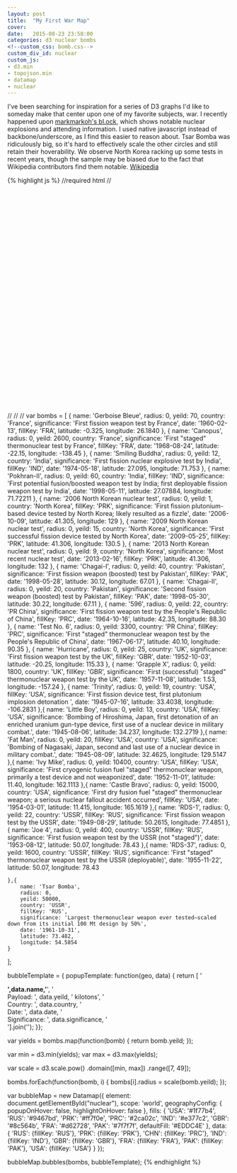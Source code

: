 ```yaml
---
layout: post
title:  "My First War Map"
cover:
date:   2015-08-23 23:58:00
categories: d3 nuclear bombs
<!--custom_css: bomb.css-->
custom_div_id: nuclear
custom_js:
- d3.min
- topojson.min
- datamap
- nuclear
---
```

I've been searching for inspiration for a series of D3 graphs I'd like to someday make that center upon one of my favorite subjects, war. I recently happened upon [markmarkoh's bl.ock](http://bl.ocks.org/markmarkoh/4255924), which shows notable nuclear explosions and attending information. I used native javascript instead of backbone/underscore, as I find this easier to reason about. Tsar Bomba was ridiculously big, so it's hard to effectively scale the other circles and still retain their hoverability. We observe North Korea racking up some tests in recent years, though the sample may be biased due to the fact that Wikipedia contributors find them  notable. [Wikipedia](https://en.wikipedia.org/wiki/Nuclear_weapons_testing#Milestone_nuclear_explosions)

{% highlight js %}
//required html
//<div id="nuclear" style="height: 500px; width: 750px"></div>
//<script src='/scripts/d3.min.js' type="text/javascript"></script>
//<script src='/scripts/topojson.js' type="text/javascript"></script>
//<script src='/scripts/datamap.js' type="text/javascript"></script>
var bombs = [
    {
        name: 'Gerboise Bleue',
        radius: 0,
        yeild: 70,
        country: 'France',
        significance: 'First fission weapon test by France',
        date: '1960-02-13',
        fillKey: 'FRA',
        latitude: -0.325,
        longitude: 26.1840
    }, {
        name: 'Canopus',
        radius: 0,
        yeild: 2600,
        country: 'France',
        significance: 'First "staged" thermonuclear test by France',
        fillKey: 'FRA',
        date: '1968-08-24',
        latitude: -22.15,
        longitude: -138.45
    }, {
        name: 'Smiling Buddha',
        radius: 0,
        yeild: 12,
        country: 'India',
        significance: 'First fission nuclear explosive test by India',
        fillKey: 'IND',
        date: '1974-05-18',
        latitude: 27.095,
        longitude: 71.753
    }, {
        name: 'Pokhran-II',
        radius: 0,
        yeild: 60,
        country: 'India',
        fillKey: 'IND',
        significance: 'First potential fusion/boosted weapon test by India; first deployable fission weapon test by India',
        date: '1998-05-11',
        latitude: 27.07884,
        longitude: 71.72211
    }, {
        name: '2006 North Korean nuclear test',
        radius: 0,
        yeild: 1,
        country: 'North Korea',
        fillKey: 'PRK',
        significance: 'First fission plutonium-based device tested by North Korea; likely resulted as a fizzle',
        date: '2006-10-09',
        latitude: 41.305,
        longitude: 129
    }, {
        name: '2009 North Korean nuclear test',
        radius: 0,
        yeild: 15,
        country: 'North Korea',
        significance: 'First successful fission device tested by North Korea',
        date: '2009-05-25',
        fillKey: 'PRK',
        latitude: 41.306,
        longitude: 130.5
    }, {
        name: '2013 North Korean nuclear test',
        radius: 0,
        yeild: 9,
        country: 'North Korea',
        significance: 'Most recent nuclear test',
        date: '2013-02-16',
        fillKey: 'PRK',
        latitude: 41.306,
        longitude: 132
    }, {
        name: 'Chagai-I',
        radius: 0,
        yeild: 40,
        country: 'Pakistan',
        significance: 'First fission weapon (boosted) test by Pakistan',
        fillKey: 'PAK',
        date: '1998-05-28',
        latitude: 30.12,
        longitude: 67.01
    }, {
        name: 'Chagai-II',
        radius: 0,
        yeild: 20,
        country: 'Pakistan',
        significance: 'Second fission weapon (boosted) test by Pakistan',
        fillKey: 'PAK',
        date: '1998-05-30',
        latitude: 30.22,
        longitude: 67.11
    }, {
        name: '596',
        radius: 0,
        yeild: 22,
        country: 'PR China',
        significance: 'First fission weapon test by the People\'s Republic of China',
        fillKey: 'PRC',
        date: '1964-10-16',
        latitude: 42.35,
        longitude: 88.30
    }, {
        name: 'Test No. 6',
        radius: 0,
        yeild: 3300,
        country: 'PR China',
        fillKey: 'PRC',
        significance: 'First "staged" thermonuclear weapon test by the People\'s Republic of China',
        date: '1967-06-17',
        latitude: 40.10,
        longitude: 90.35
    }, {
        name: 'Hurricane',
        radius: 0,
        yeild: 25,
        country: 'UK',
        significance: 'First fission weapon test by the UK',
        fillKey: 'GBR',
        date: '1952-10-03',
        latitude: -20.25,
        longitude: 115.33
    }, {
        name: 'Grapple X',
        radius: 0,
        yeild: 1800,
        country: 'UK',
        fillKey: 'GBR',
        significance: 'First (successful) "staged" thermonuclear weapon test by the UK',
        date: '1957-11-08',
        latitude: 1.53,
        longitude: -157.24
    },
    {
        name: 'Trinity',
        radius: 0,
        yeild: 19,
        country: 'USA',
        fillKey: 'USA',
        significance: 'First fission device test, first plutonium implosion detonation ',
        date: '1945-07-16',
        latitude: 33.4038,
        longitude: -106.2831
    },{
        name: 'Little Boy',
        radius: 0,
        yeild: 13,
        country: 'USA',
        fillKey: 'USA',
        significance: 'Bombing of Hiroshima, Japan, first detonation of an enriched uranium gun-type device, first use of a nuclear device in military combat.',
        date: '1945-08-06',
        latitude: 34.237,
        longitude: 132.2719
    },{
        name: 'Fat Man',
        radius: 0,
        yeild: 20,
        fillKey: 'USA',
        country: 'USA',
        significance: 'Bombing of Nagasaki, Japan, second and last use of a nuclear device in military combat.',
        date: '1945-08-09',
        latitude: 32.4625,
        longitude: 129.5147
    },{
        name: 'Ivy Mike',
        radius: 0,
        yeild: 10400,
        country: 'USA',
        fillKey: 'USA',
        significance: 'First cryogenic fusion fuel "staged" thermonuclear weapon, primarily a test device and not weaponized',
        date: '1952-11-01',
        latitude: 11.40,
        longitude: 162.1113
    },{
        name: 'Castle Bravo',
        radius: 0,
        yeild: 15000,
        country: 'USA',
        significance: 'First dry fusion fuel "staged" thermonuclear weapon; a serious nuclear fallout accident occurred',
        fillKey: 'USA',
        date: '1954-03-01',
        latitude: 11.415,
        longitude: 165.1619
    },{
        name: 'RDS-1',
        radius: 0,
        yeild: 22,
        country: 'USSR',
        fillKey: 'RUS',
        significance: 'First fission weapon test by the USSR',
        date: '1949-08-29',
        latitude: 50.2615,
        longitude: 77.4851
    },{
        name: 'Joe 4',
        radius: 0,
        yeild: 400,
        country: 'USSR',
        fillKey: 'RUS',
        significance: 'First fusion weapon test by the USSR (not "staged")',
        date: '1953-08-12',
        latitude: 50.07,
        longitude: 78.43
    },{
        name: 'RDS-37',
        radius: 0,
        yeild: 1600,
        country: 'USSR',
        fillKey: 'RUS',
        significance: 'First "staged" thermonuclear weapon test by the USSR (deployable)',
        date: '1955-11-22',
        latitude: 50.07,
        longitude: 78.43

    },{
        name: 'Tsar Bomba',
        radius: 0,
        yeild: 50000,
        country: 'USSR',
        fillKey: 'RUS',
        significance: 'Largest thermonuclear weapon ever tested—scaled down from its initial 100 Mt design by 50%',
        date: '1961-10-31',
        latitude: 73.482,
        longitude: 54.5854
    }
];

bubbleTemplate = { popupTemplate: function(geo, data) {
    return [
        '<div class="hoverinfo"><strong>',data.name,'</strong>',
        '<br/>Payload: ', data.yeild, ' kilotons',
        '<br/>Country: ', data.country,
        '<br/>Date: ', data.date,
        '<br/>Significance: ', data.significance,
        '</div>'].join('');
}};

var yields = bombs.map(function(bomb) {
    return bomb.yeild;
});

var min = d3.min(yields);
var max = d3.max(yields);

var scale = d3.scale.pow()
.domain([min, max])
.range([7, 49]);

bombs.forEach(function(bomb, i) {
    bombs[i].radius = scale(bomb.yeild);
});

var bubbleMap = new Datamap({
    element: document.getElementById("nuclear"),
    scope: 'world',
    geographyConfig: {
        popupOnHover: false,
        highlightOnHover: false
    },
    fills: {
        'USA': '#1f77b4',
        'RUS': '#9467bd',
        'PRK': '#ff7f0e',
        'PRC': '#2ca02c',
        'IND': '#e377c2',
        'GBR': '#8c564b',
        'FRA': '#d62728',
        'PAK': '#7f7f7f',
        defaultFill: '#EDDC4E'
    },
    data: {
        'RUS': {fillKey: 'RUS'},
        'PRK': {fillKey: 'PRK'},
        'CHN': {fillKey: 'PRC'},
        'IND': {fillKey: 'IND'},
        'GBR': {fillKey: 'GBR'},
        'FRA': {fillKey: 'FRA'},
        'PAK': {fillKey: 'PAK'},
        'USA': {fillKey: 'USA'}
    }
});

bubbleMap.bubbles(bombs, bubbleTemplate);
{% endhighlight %}
